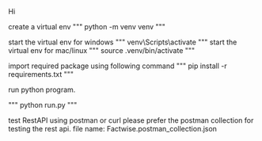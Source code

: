 Hi 

create a virtual env
"""
python -m venv venv
"""

start the virtual env for windows
"""
venv\Scripts\activate
"""
start the virtual env for mac/linux
"""
source .venv/bin/activate
"""

import required package using following command
"""
pip install -r requirements.txt
"""

run python program.

"""
python run.py
"""


test RestAPI using postman or curl
please prefer the postman collection for testing the rest api.
file name: Factwise.postman_collection.json
